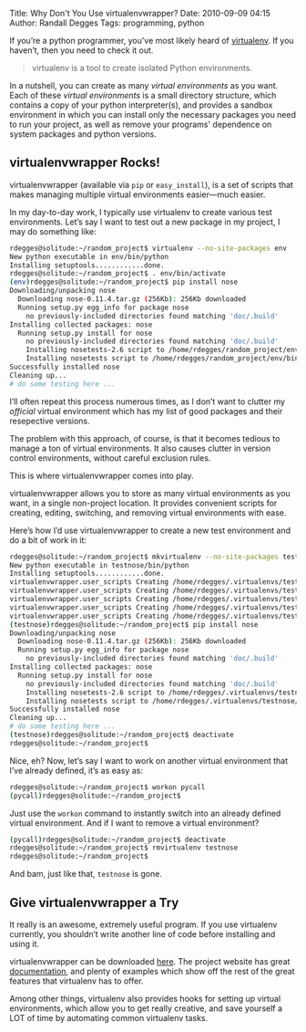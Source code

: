 Title: Why Don't You Use virtualenvwrapper?
Date: 2010-09-09 04:15
Author: Randall Degges
Tags: programming, python


If you’re a python programmer, you’ve most likely heard of [virtualenv][]. If
you haven’t, then you need to check it out.

> virtualenv is a tool to create isolated Python environments.

In a nutshell, you can create as many *virtual environments* as you want. Each
of these *virtual environments* is a small directory structure, which contains a
copy of your python interpreter(s), and provides a sandbox environment in which
you can install only the necessary packages you need to run your project, as
well as remove your programs' dependence on system packages and python versions.


## virtualenvwrapper Rocks!

virtualenvwrapper (available via `pip` or `easy_install`), is a set of scripts
that makes managing multiple virtual environments easier—much easier.

In my day-to-day work, I typically use virtualenv to create various test
environments. Let’s say I want to test out a new package in my project, I may do
something like:

``` bash
rdegges@solitude:~/random_project$ virtualenv --no-site-packages env
New python executable in env/bin/python
Installing setuptools............done.
rdegges@solitude:~/random_project$ . env/bin/activate
(env)rdegges@solitude:~/random_project$ pip install nose
Downloading/unpacking nose
  Downloading nose-0.11.4.tar.gz (256Kb): 256Kb downloaded
  Running setup.py egg_info for package nose
    no previously-included directories found matching 'doc/.build'
Installing collected packages: nose
  Running setup.py install for nose
    no previously-included directories found matching 'doc/.build'
    Installing nosetests-2.6 script to /home/rdegges/random_project/env/bin
    Installing nosetests script to /home/rdegges/random_project/env/bin
Successfully installed nose
Cleaning up...
# do some testing here ...
```

I’ll often repeat this process numerous times, as I don’t want to clutter my
*official* virtual environment which has my list of good packages and their
resepective versions.

The problem with this approach, of course, is that it becomes tedious to manage
a ton of virtual environments. It also causes clutter in version control
environments, without careful exclusion rules.

This is where virtualenvwrapper comes into play.

virtualenvwrapper allows you to store as many virtual environments as you want,
in a single non-project location. It provides convenient scripts for creating,
editing, switching, and removing virtual environments with ease.

Here’s how I’d use virtualenvwrapper to create a new test environment and do a
bit of work in it:

``` bash
rdegges@solitude:~/random_project$ mkvirtualenv --no-site-packages testnose
New python executable in testnose/bin/python
Installing setuptools............done.
virtualenvwrapper.user_scripts Creating /home/rdegges/.virtualenvs/testnose/bin/predeactivate
virtualenvwrapper.user_scripts Creating /home/rdegges/.virtualenvs/testnose/bin/postdeactivate
virtualenvwrapper.user_scripts Creating /home/rdegges/.virtualenvs/testnose/bin/preactivate
virtualenvwrapper.user_scripts Creating /home/rdegges/.virtualenvs/testnose/bin/postactivate
virtualenvwrapper.user_scripts Creating /home/rdegges/.virtualenvs/testnose/bin/get_env_details
(testnose)rdegges@solitude:~/random_project$ pip install nose
Downloading/unpacking nose
  Downloading nose-0.11.4.tar.gz (256Kb): 256Kb downloaded
  Running setup.py egg_info for package nose
    no previously-included directories found matching 'doc/.build'
Installing collected packages: nose
  Running setup.py install for nose
    no previously-included directories found matching 'doc/.build'
    Installing nosetests-2.6 script to /home/rdegges/.virtualenvs/testnose/bin
    Installing nosetests script to /home/rdegges/.virtualenvs/testnose/bin
Successfully installed nose
Cleaning up...
# do some testing here ...
(testnose)rdegges@solitude:~/random_project$ deactivate
rdegges@solitude:~/random_project$
```

Nice, eh? Now, let’s say I want to work on another virtual environment that I’ve
already defined, it’s as easy as:

``` bash
rdegges@solitude:~/random_project$ workon pycall
(pycall)rdegges@solitude:~/random_project$
```

Just use the `workon` command to instantly switch into an already defined
virtual environment. And if I want to remove a virtual environment?

``` bash
(pycall)rdegges@solitude:~/random_project$ deactivate
rdegges@solitude:~/random_project$ rmvirtualenv testnose
rdegges@solitude:~/random_project$
```

And bam, just like that, `testnose` is gone.


## Give virtualenvwrapper a Try

It really is an awesome, extremely useful program. If you use virtualenv
currently, you shouldn’t write another line of code before installing and using
it.

virtualenvwrapper can be downloaded [here][]. The project website has great
[documentation][], and plenty of examples which show off the rest of the great
features that virtualenv has to offer.

Among other things, virtualenv also provides hooks for setting up virtual
environments, which allow you to get really creative, and save yourself a LOT of
time by automating common virtualenv tasks.


  [virtualenv]: http://pypi.python.org/pypi/virtualenv
  [here]: http://www.doughellmann.com/projects/virtualenvwrapper/
  [documentation]: http://www.doughellmann.com/docs/virtualenvwrapper/
